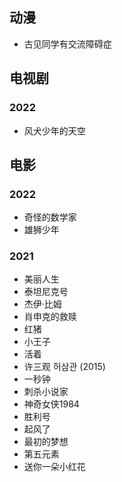 ## 动漫

- 古见同学有交流障碍症

## 电视剧

### 2022

- 风犬少年的天空

## 电影

### 2022

- 奇怪的数学家
- 雄狮少年

### 2021

- 美丽人生
- 泰坦尼克号
- 杰伊·比姆
- 肖申克的救赎
- 红猪
- 小王子
- 活着
- 许三观 허삼관 (2015)
- 一秒钟
- 刺杀小说家
- 神奇女侠1984
- 胜利号
- 起风了
- 最初的梦想
- 第五元素
- 送你一朵小红花